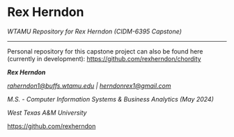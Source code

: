 # Rex Herndon
*WTAMU Repository for Rex Herndon (CIDM-6395 Capstone)*

---

Personal repository for this capstone project can also be found here (currently in development):
https://github.com/rexherndon/chordity



***Rex Herndon***

*raherndon1@buffs.wtamu.edu | herndonrex1@gmail.com*

*M.S. - Computer Information Systems & Business Analytics (May 2024)*

*West Texas A&M University*

https://github.com/rexherndon

